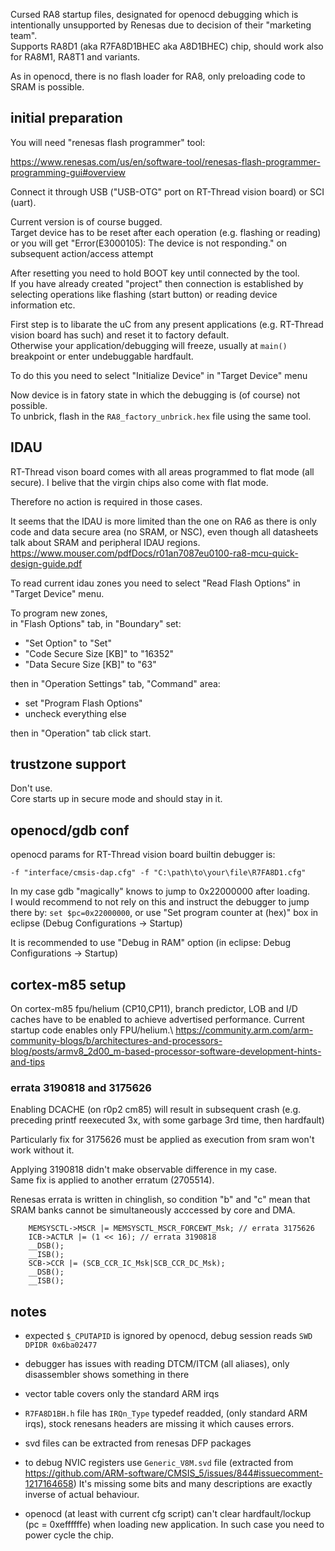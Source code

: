 Cursed RA8 startup files, designated for openocd debugging which is intentionally unsupported by Renesas
due to decision of their "marketing team".\
Supports RA8D1 (aka R7FA8D1BHEC aka A8D1BHEC) chip, should work also for RA8M1, RA8T1 and variants.

As in openocd, there is no flash loader for RA8, only preloading code to SRAM is possible.

## initial preparation

You will need "renesas flash programmer" tool:

https://www.renesas.com/us/en/software-tool/renesas-flash-programmer-programming-gui#overview

Connect it through USB ("USB-OTG" port on RT-Thread vision board) or SCI (uart).

Current version is of course bugged.\
Target device has to be reset after each operation (e.g. flashing or reading) or you will
get "Error(E3000105): The device is not responding." on subsequent action/access attempt

After resetting you need to hold BOOT key until connected by the tool.\
If you have already created "project" then connection is established by selecting operations like
flashing (start button) or reading device information etc.

First step is to libarate the uC from any present applications (e.g. RT-Thread vision board has such)
and reset it to factory default.\
Otherwise your application/debugging will freeze, usually at `main()`
breakpoint or enter undebuggable hardfault.

To do this you need to select "Initialize Device" in "Target Device" menu

Now device is in fatory state in which the debugging is (of course) not possible.\
To unbrick, flash in the `RA8_factory_unbrick.hex` file using the same tool.

## IDAU

RT-Thread vison board comes with all areas programmed to flat mode (all secure). I belive
that the virgin chips also come with flat mode.

Therefore no action is required in those cases.

It seems that the IDAU is more limited than the one on RA6 as there is only code and data secure area (no SRAM, or NSC),
even though all datasheets talk about SRAM and peripheral IDAU regions.
https://www.mouser.com/pdfDocs/r01an7087eu0100-ra8-mcu-quick-design-guide.pdf

To read current idau zones you need to select "Read Flash Options" in "Target Device" menu.

To program new zones,\
in "Flash Options" tab, in "Boundary" set:
- "Set Option" to "Set"
- "Code Secure Size [KB]" to "16352"
- "Data Secure Size [KB]" to "63"

then in "Operation Settings" tab, "Command" area:
- set "Program Flash Options"
- uncheck everything else

then in "Operation" tab click start.

## trustzone support

Don't use.\
Core starts up in secure mode and should stay in it.

## openocd/gdb conf

openocd params for RT-Thread vision board builtin debugger is:
```
-f "interface/cmsis-dap.cfg" -f "C:\path\to\your\file\R7FA8D1.cfg"
```

In my case gdb "magically" knows to jump to 0x22000000 after loading.\
I would recommend to not rely on this and instruct the debugger to jump 
there by: `set $pc=0x22000000`, or use "Set program counter at (hex)" box 
in eclipse (Debug Configurations -> Startup)

It is recommended to use "Debug in RAM" option (in eclipse: Debug Configurations -> Startup)

## cortex-m85 setup

On cortex-m85 fpu/helium (CP10,CP11), branch predictor, LOB and I/D caches have to be enabled to achieve advertised performance.
Current startup code enables only FPU/helium.\ 
https://community.arm.com/arm-community-blogs/b/architectures-and-processors-blog/posts/armv8_2d00_m-based-processor-software-development-hints-and-tips

### errata 3190818 and 3175626

Enabling DCACHE (on r0p2 cm85) will result in subsequent crash (e.g. preceding printf reexecuted 3x, with some
garbage 3rd time, then hardfault)

Particularly fix for 3175626 must be applied as execution from sram won't work without it.

Applying 3190818 didn't make observable difference in my case.\
Same fix is applied to another erratum (2705514).

Renesas errata is written in chinglish, so condition "b" and "c" mean that SRAM banks cannot be simultaneously
acccessed by core and DMA.

```
	MEMSYSCTL->MSCR |= MEMSYSCTL_MSCR_FORCEWT_Msk; // errata 3175626
	ICB->ACTLR |= (1 << 16); // errata 3190818
	__DSB();
	__ISB();
	SCB->CCR |= (SCB_CCR_IC_Msk|SCB_CCR_DC_Msk);
	__DSB();
	__ISB();
```


## notes

- expected `$_CPUTAPID` is ignored by openocd, debug session reads `SWD DPIDR 0x6ba02477`

- debugger has issues with reading DTCM/ITCM (all aliases), only disassembler shows something in there

- vector table covers only the standard ARM irqs 

- `R7FA8D1BH.h` file has `IRQn_Type` typedef readded, (only standard ARM irqs), stock renesans headers are
missing it which causes errors.

- svd files can be extracted from renesas DFP packages

- to debug NVIC registers use `Generic_V8M.svd` file (extracted from https://github.com/ARM-software/CMSIS_5/issues/844#issuecomment-1217164658)
It's missing some bits and many descriptions are exactly inverse of actual behaviour.

- openocd (at least with current cfg script) can't clear hardfault/lockup (pc = 0xeffffffe)
when loading new application. In such case you need to power cycle the chip.

